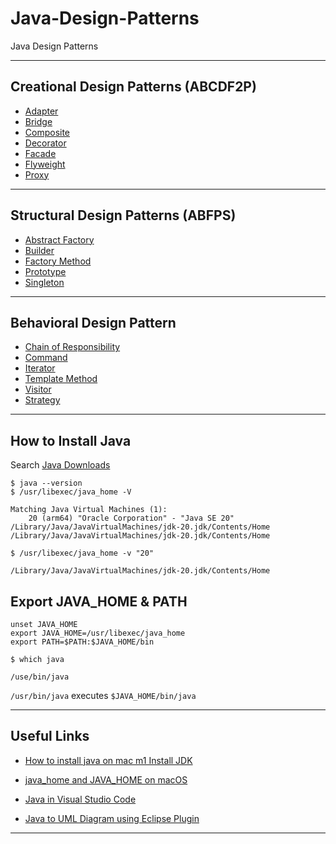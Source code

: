 # Java-Design-Patterns
Java Design Patterns

***

## Creational Design Patterns (ABCDF2P)

* [Adapter](https://github.com/muarshad01/Java-Design-Patterns/tree/main/Structural_Design_Patterns/Adapter)
* [Bridge](https://github.com/muarshad01/Java-Design-Patterns/tree/main/Structural_Design_Patterns/Bridge)
* [Composite](https://github.com/muarshad01/Java-Design-Patterns/tree/main/Structural_Design_Patterns/Composite)
* [Decorator](https://github.com/muarshad01/Java-Design-Patterns/tree/main/Structural_Design_Patterns/Decorator)
* [Facade](https://github.com/muarshad01/Java-Design-Patterns/tree/main/Structural_Design_Patterns/Facade)
* [Flyweight](https://github.com/muarshad01/Java-Design-Patterns/tree/main/Structural_Design_Patterns/Flyweight)
* [Proxy](https://github.com/muarshad01/Java-Design-Patterns/tree/main/Structural_Design_Patterns/Proxy)

***

## Structural Design Patterns (ABFPS)

* [Abstract Factory](https://github.com/muarshad01/Java-Design-Patterns/tree/main/Creational_Design_Patterns/Abstract_Factory)
* [Builder](https://github.com/muarshad01/Java-Design-Patterns/tree/main/Creational_Design_Patterns/Builder)
* [Factory Method](https://github.com/muarshad01/Java-Design-Patterns/tree/main/Creational_Design_Patterns/Factory_Method)
* [Prototype](https://github.com/muarshad01/Java-Design-Patterns/tree/main/Creational_Design_Patterns/Prototype)
* [Singleton](https://github.com/muarshad01/Java-Design-Patterns/tree/main/Creational_Design_Patterns/Singleton)

***

## Behavioral Design Pattern

* [Chain of Responsibility](https://github.com/muarshad01/Java-Design-Patterns/tree/main/Behavioral_Design_Pattern/ChainOfResponsibility)
* [Command](https://github.com/muarshad01/Java-Design-Patterns/tree/main/Behavioral_Design_Pattern/Command)
* [Iterator](https://github.com/muarshad01/Java-Design-Patterns/tree/main/Behavioral_Design_Pattern/Iterator)
* [Template Method](https://github.com/muarshad01/Java-Design-Patterns/tree/main/Behavioral_Design_Pattern/TemplateMethod)
* [Visitor](https://github.com/muarshad01/Java-Design-Patterns/tree/main/Behavioral_Design_Pattern/Visitor)
* [Strategy](https://github.com/muarshad01/Java-Design-Patterns/tree/main/Behavioral_Design_Pattern/Strategy)

***

## How to Install Java

Search [Java Downloads](https://www.oracle.com/java/technologies/downloads/)

```
$ java --version
$ /usr/libexec/java_home -V 

Matching Java Virtual Machines (1):
    20 (arm64) "Oracle Corporation" - "Java SE 20" /Library/Java/JavaVirtualMachines/jdk-20.jdk/Contents/Home
/Library/Java/JavaVirtualMachines/jdk-20.jdk/Contents/Home
```

```
$ /usr/libexec/java_home -v "20"

/Library/Java/JavaVirtualMachines/jdk-20.jdk/Contents/Home
```

## Export JAVA_HOME & PATH

```
unset JAVA_HOME
export JAVA_HOME=/usr/libexec/java_home
export PATH=$PATH:$JAVA_HOME/bin
```

```
$ which java

/use/bin/java
```

`/usr/bin/java` executes `$JAVA_HOME/bin/java`

***

## Useful Links

* [How to install java on mac m1 Install JDK](https://www.youtube.com/watch?v=2VxsPtZVfPE)

* [java_home and JAVA_HOME on macOS](https://medium.com/notes-for-geeks/java-home-and-java-home-on-macos-f246cab643bd)

* [Java in Visual Studio Code](https://code.visualstudio.com/docs/languages/java)

* [Java to UML Diagram using Eclipse Plugin](https://marketplace.eclipse.org/search/site/UML)

***
